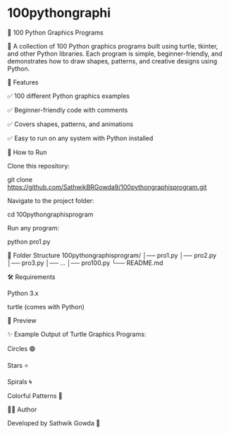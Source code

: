 # 100pythongraphi

🐍 100 Python Graphics Programs

🎨 A collection of 100 Python graphics programs built using turtle, tkinter, and other Python libraries.
Each program is simple, beginner-friendly, and demonstrates how to draw shapes, patterns, and creative designs using Python.

📌 Features

✅ 100 different Python graphics examples

✅ Beginner-friendly code with comments

✅ Covers shapes, patterns, and animations

✅ Easy to run on any system with Python installed

🚀 How to Run

Clone this repository:

git clone https://github.com/SathwikBRGowda9/100pythongraphisprogram.git


Navigate to the project folder:

cd 100pythongraphisprogram


Run any program:

python pro1.py

📂 Folder Structure
100pythongraphisprogram/
│── pro1.py
│── pro2.py
│── pro3.py
│── ...
│── pro100.py
└── README.md

🛠️ Requirements

Python 3.x

turtle (comes with Python)

📸 Preview

✨ Example Output of Turtle Graphics Programs:

Circles 🟢

Stars ⭐

Spirals 🌀

Colorful Patterns 🎨

👨‍💻 Author

Developed by Sathwik Gowda 🚀
